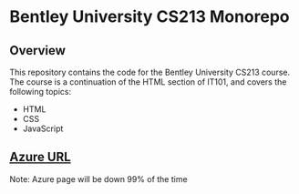 # Bentley University CS213 Monorepo

## Overview

This repository contains the code for the Bentley University CS213 course. The course is a continuation of the HTML section of IT101, and covers the following topics:

- HTML
- CSS
- JavaScript

## [Azure URL](http://cs213-004-f22-aa007.eastus2.cloudapp.azure.com)

Note: Azure page will be down 99% of the time
